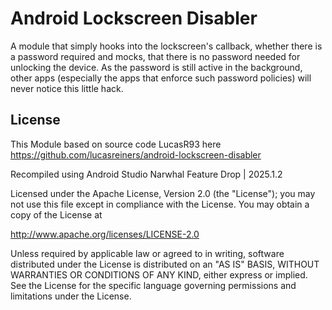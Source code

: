 Android Lockscreen Disabler
=========

A module that simply hooks into the lockscreen's callback, whether there is a password required and mocks, that there is no password needed for unlocking the device. As the password is still active in the background, other apps (especially the apps that enforce such password policies) will never notice this little hack.


License
----
This Module based on source code LucasR93 here
https://github.com/lucasreiners/android-lockscreen-disabler

Recompiled using Android Studio Narwhal Feature Drop | 2025.1.2

Licensed under the Apache License, Version 2.0 (the "License");
you may not use this file except in compliance with the License.
You may obtain a copy of the License at

http://www.apache.org/licenses/LICENSE-2.0

Unless required by applicable law or agreed to in writing, software
distributed under the License is distributed on an "AS IS" BASIS,
WITHOUT WARRANTIES OR CONDITIONS OF ANY KIND, either express or implied.
See the License for the specific language governing permissions and
limitations under the License.

